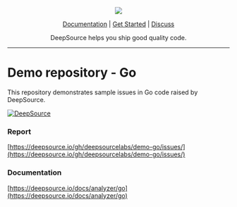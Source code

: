<p align="center">
  <img src="https://deepsource.io/images/logo-wordmark-dark.svg" />
</p>

<p align="center">
  <a href="https://deepsource.io/docs/">Documentation</a> |
  <a href="https://deepsource.io/signup/">Get Started</a> |
  <a href="https://discuss.deepsource.io/">Discuss</a>
</p>

<p align="center">
  DeepSource helps you ship good quality code.
</p>

</p>

---

# Demo repository - Go

This repository demonstrates sample issues in Go code raised by DeepSource.

[![DeepSource](https://deepsource.io/gh/deepsourcelabs/demo-go.svg/?label=active+issues&show_trend=true)](https://deepsource.io/gh/deepsourcelabs/demo-go/?ref=repository-badge)

### Report

[https://deepsource.io/gh/deepsourcelabs/demo-go/issues/](https://deepsource.io/gh/deepsourcelabs/demo-go/issues/)

### Documentation

[https://deepsource.io/docs/analyzer/go](https://deepsource.io/docs/analyzer/go)
